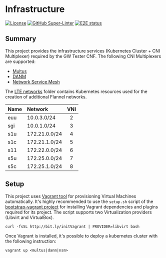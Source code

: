 # Infrastructure
[![License](https://img.shields.io/badge/License-Apache%202.0-blue.svg)](https://opensource.org/licenses/Apache-2.0)
[![GitHub Super-Linter](https://github.com/gw-tester/infra/workflows/Lint%20Code%20Base/badge.svg)](https://github.com/marketplace/actions/super-linter)
[![E2E status](https://github.com/gw-tester/infra/actions/workflows/ci.yml/badge.svg)](https://github.com/gw-tester/infra/actions/workflows/ci.yml)

## Summary

This project provides the infrastructure services (Kubernetes
Cluster + CNI Multiplexer) required by the GW Tester CNF. The
following CNI Multiplexers are supported:

* [Multus][1]
* [DANM][2]
* [Network Service Mesh][3]

The [LTE networks](overlay/lte-networks) folder contains Kubernetes
resources used for the creation of additional Flannel networks.

| Name | Network       | VNI |
|:-----|:--------------|:---:|
| euu  | 10.0.3.0/24   | 2   |
| sgi  | 10.0.1.0/24   | 3   |
| s1u  | 172.21.0.0/24 | 4   |
| s1c  | 172.21.1.0/24 | 5   |
| s11  | 172.22.0.0/24 | 6   |
| s5u  | 172.25.0.0/24 | 7   |
| s5c  | 172.25.1.0/24 | 8   |

## Setup

This project uses [Vagrant tool][4] for provisioning Virtual Machines
automatically. It's highly recommended to use the  `setup.sh` script
of the [bootstrap-vagrant project][5] for installing Vagrant
dependencies and plugins required for its project. The script
supports two Virtualization providers (Libvirt and VirtualBox).

    curl -fsSL http://bit.ly/initVagrant | PROVIDER=libvirt bash

Once Vagrant is installed, it's possible to deploy a kubernetes
cluster with the following instruction:

    vagrant up <multus|danm|nsm>

[1]: https://github.com/intel/multus-cni
[2]: https://github.com/nokia/danm
[3]: https://github.com/networkservicemesh/networkservicemesh
[4]: https://www.vagrantup.com/
[5]: https://github.com/electrocucaracha/bootstrap-vagrant
